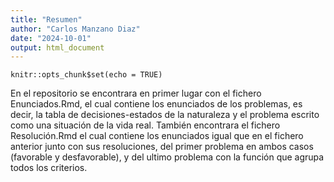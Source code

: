 ```yaml
---
title: "Resumen"
author: "Carlos Manzano Diaz"
date: "2024-10-01"
output: html_document
---
```


```{r setup, include=FALSE}
knitr::opts_chunk$set(echo = TRUE)
```

En el repositorio se encontrara en primer lugar con el fichero Enunciados.Rmd, el cual
contiene los enunciados de los problemas, es decir, la tabla de decisiones-estados de la naturaleza
y el problema escrito como una situación de la vida real. También encontrara el fichero
Resolución.Rmd el cual contiene los enunciados igual que en el fichero anterior junto con sus
resoluciones, del primer problema en ambos casos (favorable y desfavorable), y del ultimo problema
con la función que agrupa todos los criterios.